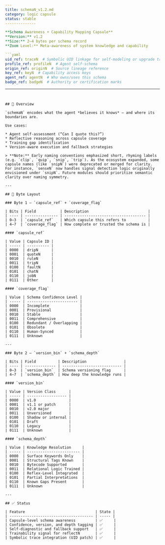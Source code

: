 ```yaml
---
title: schemaN_v1.2.md
category: logic capsule
status: stable
--------------

**Schema Awareness + Capability Mapping Capsule**
**Version:** v1.2
**Size:** 2–4 bytes per schema record
**Zoom Level:** Meta-awareness of system knowledge and capability

```yaml
uid_ref: traceN  # Symbolic UID linkage for self-modeling or upgrade tracking
profile_ref: profileN  # Agent self-schema
origin_ref: originN  # Source lineage reference
key_ref: keyN  # Capability access keys
agent_ref: agentN  # Who owns/uses this schema
badge_ref: badgeN  # Authority or certification marks
```

---
```


## 🧠 Overview

`schemaN` encodes what the agent *believes it knows* — and where its boundaries are.

Use cases:

* Agent self-assessment (“Can I quote this?”)
* Reflective reasoning across capsule coverage
* Training gap identification
* Version-aware execution and fallback strategies

> **Note:** Early naming conventions emphasized short, rhyming labels (e.g. `clip`, `quip`, `snip`, `trip`). As the ecosystem expanded, some capsule names (like `snipN`) were deprecated or merged for clarity. For instance, `senseN` now handles signal detection logic originally envisioned under `snipN`. Future modules should prioritize semantic clarity over naming symmetry.

---

## 🔣 Byte Layout

### Byte 1 — `capsule_ref` + `coverage_flag`

| Bits | Field           | Description                           |
| ---- | --------------- | ------------------------------------- |
| 0–3  | `capsule_ref`   | Which capsule this refers to          |
| 4–7  | `coverage_flag` | How complete or trusted the schema is |

#### `capsule_ref`

| Value | Capsule ID |
| ----- | ---------- |
| 0000  | dripN      |
| 0001  | quoteN     |
| 0010  | ruleN      |
| 0011  | tripN      |
| 0100  | faultN     |
| 0101  | chatN      |
| 0110  | jobN       |
| 0111  | Other      |

#### `coverage_flag`

| Value | Schema Confidence Level |
| ----- | ----------------------- |
| 0000  | Incomplete              |
| 0001  | Provisional             |
| 0010  | Stable                  |
| 0011  | Comprehensive           |
| 0100  | Redundant / Overlapping |
| 0101  | Obsolete                |
| 0110  | Human-Synced            |
| 0111  | Unknown                 |

---

### Byte 2 — `version_bin` + `schema_depth`

| Bits | Field          | Description                 |
| ---- | -------------- | --------------------------- |
| 0–3  | `version_bin`  | Schema versioning flag      |
| 4–7  | `schema_depth` | How deep the knowledge runs |

#### `version_bin`

| Value | Version Class      |
| ----- | ------------------ |
| 0000  | v1.0               |
| 0001  | v1.1 or patch      |
| 0010  | v2.0 major         |
| 0011  | Unversioned        |
| 0100  | Shadow or internal |
| 0101  | Draft              |
| 0110  | Legacy             |
| 0111  | Unknown            |

#### `schema_depth`

| Value | Knowledge Resolution     |
| ----- | ------------------------ |
| 0000  | Surface Keywords Only    |
| 0001  | Structural Tags Known    |
| 0010  | Bytecode Supported       |
| 0011  | Relational Logic Trained |
| 0100  | Reflex-Level Integrated  |
| 0101  | Partial Interpretations  |
| 0110  | Known Gaps Present       |
| 0111  | Unknown                  |

---

## ✅ Status

| Feature                                | State |
| -------------------------------------- | ----- |
| Capsule-level schema awareness         | ✅     |
| Confidence, version, and depth tagging | ✅     |
| Self-diagnostic and fallback support   | ✅     |
| Trainability signal for reflectN       | ✅     |
| Symbolic trace integration (UID patch) | ✅     |

